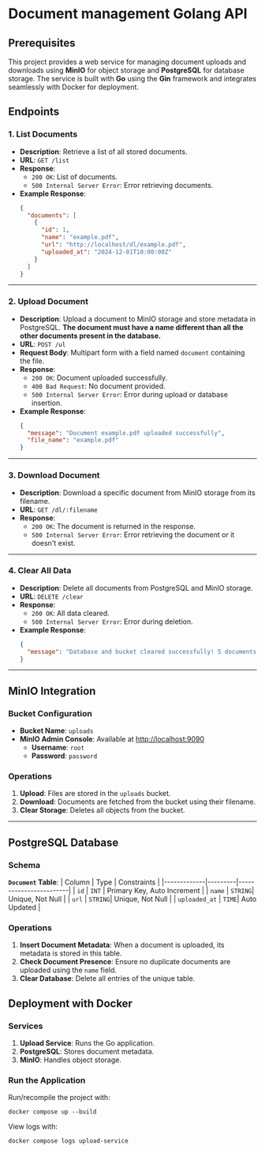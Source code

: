 # Document management Golang API

## Prerequisites

This project provides a web service for managing document uploads and downloads using **MinIO** for object storage and **PostgreSQL** for database storage. The service is built with **Go** using the **Gin** framework and integrates seamlessly with Docker for deployment.

## Endpoints

### 1. **List Documents**
- **Description**: Retrieve a list of all stored documents.
- **URL**: `GET /list`
- **Response**:
  - `200 OK`: List of documents.
  - `500 Internal Server Error`: Error retrieving documents.
- **Example Response**:
  ```json
  {
    "documents": [
      {
        "id": 1,
        "name": "example.pdf",
        "url": "http://localhost/dl/example.pdf",
        "uploaded_at": "2024-12-01T10:00:00Z"
      }
    ]
  }
  ```

---

### 2. **Upload Document**
- **Description**: Upload a document to MinIO storage and store metadata in PostgreSQL. **The document must have a name different than all the other documents present in the database.**
- **URL**: `POST /ul`
- **Request Body**: Multipart form with a field named `document` containing the file.
- **Response**:
  - `200 OK`: Document uploaded successfully.
  - `400 Bad Request`: No document provided.
  - `500 Internal Server Error`: Error during upload or database insertion.
- **Example Response**:
  ```json
  {
    "message": "Document example.pdf uploaded successfully",
    "file_name": "example.pdf"
  }
  ```

---

### 3. **Download Document**
- **Description**: Download a specific document from MinIO storage from its filename.
- **URL**: `GET /dl/:filename`
- **Response**:
  - `200 OK`: The document is returned in the response.
  - `500 Internal Server Error`: Error retrieving the document or it doesn't exist.

---

### 4. **Clear All Data**
- **Description**: Delete all documents from PostgreSQL and MinIO storage.
- **URL**: `DELETE /clear`
- **Response**:
  - `200 OK`: All data cleared.
  - `500 Internal Server Error`: Error during deletion.
- **Example Response**:
  ```json
  {
    "message": "Database and bucket cleared successfully! 5 documents deleted."
  }
  ```

---

## MinIO Integration

### Bucket Configuration
- **Bucket Name**: `uploads`
- **MinIO Admin Console**: Available at [http://localhost:9090](http://localhost:9090)
  - **Username**: `root`
  - **Password**: `password`

### Operations
1. **Upload**: Files are stored in the `uploads` bucket.
2. **Download**: Documents are fetched from the bucket using their filename.
3. **Clear Storage**: Deletes all objects from the bucket.

---

## PostgreSQL Database

### Schema
**`Document` Table**:
| Column      | Type    | Constraints            |
|-------------|---------|------------------------|
| `id`        | `INT`   | Primary Key, Auto Increment |
| `name`      | `STRING`| Unique, Not Null       |
| `url`       | `STRING`| Unique, Not Null       |
| `uploaded_at` | `TIME`| Auto Updated           |

### Operations
1. **Insert Document Metadata**: When a document is uploaded, its metadata is stored in this table.
2. **Check Document Presence**: Ensure no duplicate documents are uploaded using the `name` field.
3. **Clear Database**: Delete all entries of the unique table.

## Deployment with Docker

### Services
1. **Upload Service**: Runs the Go application.
2. **PostgreSQL**: Stores document metadata.
3. **MinIO**: Handles object storage.

### Run the Application

Run/recompile the project with:

```shell
docker compose up --build
```

View logs with:

```shell
docker compose logs upload-service
```